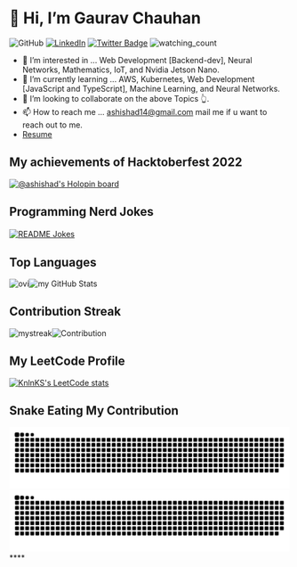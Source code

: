 # 👋 Hi, I’m Gaurav Chauhan

<img alt="GitHub" src="https://img.shields.io/badge/dynamic/json?logo=github&label=GitHub+Followers&labelColor=282c34&color=181717&query=%24.data.totalSubs&url=https%3A%2F%2Fapi.spencerwoo.com%2Fsubstats%2F%3Fsource%3Dgithub%26queryKey%3Dravenbirdb1b&longCache=true"/>      <a href="[httphttps://www.linkedin.com/in/gaurav-chauhan-0a424a190/" target="_blank"><img src="https://img.shields.io/badge/LinkedIn-%230077B5.svg?&style=flat-square&logo=linkedin&logoColor=white" alt="LinkedIn"></a>   [![Twitter Badge](https://img.shields.io/badge/Twitter-Profile-informational?style=flat&logo=twitter&logoColor=white&color=1CA2F1)](https://twitter.com/gauravc23065787)   <img src="https://komarev.com/ghpvc/?username=ashish-ad&color=brightgreen" alt="watching_count" />   

- 👀 I’m interested in ...  Web Development [Backend-dev], Neural Networks, Mathematics, IoT, and Nvidia Jetson Nano.
- 🌱 I’m currently learning ... AWS, Kubernetes, Web Development [JavaScript and TypeScript], Machine Learning, and Neural Networks. 
- 💞️ I’m looking to collaborate on the above Topics 👆.
- 📫 How to reach me ... ashishad14@gmail.com mail me if u want to reach out to me.
- [Resume](https://docs.google.com/document/d/1k2diVQGIbUoK4Q7F3ghRxaSYhPiXOOif/edit?usp=sharing&ouid=110484841261256000877&rtpof=true&sd=true)

## My achievements of Hacktoberfest 2022
[![@ashishad's Holopin board](https://holopin.me/ashishad)](https://holopin.io/@ashishad)

## Programming Nerd Jokes
<a href="https://readme-jokes.vercel.app"><img align="center" src="https://readme-jokes.vercel.app/api" alt="README Jokes"></a>

## Top Languages
<img align="Left" src="https://github-readme-stats.vercel.app/api/top-langs?username=ashish-ad&show_icons=true&locale=en&layout=compact&theme=chartreuse-dark" alt="ovi" />
 
<img src="https://github-readme-stats.vercel.app/api?username=ashish-ad&include_all_commits=true&count_private=true&show_icons=true&line_height=20&title_color=2B5BBD&icon_color=1124BB&text_color=A1A1A1&bg_color=0,000000,130F40" alt="my GitHub Stats"/>

## Contribution Streak
<img align="Left" src="https://github-readme-streak-stats.herokuapp.com/?user=ashish-ad&theme=tokyonight" alt="mystreak"/>

<span style="align:Right">![Contribution](https://activity-graph.herokuapp.com/graph?username=ashish-ad&theme=react-dark&hide_border=true&area=true)</span>

## My LeetCode Profile
[![KnlnKS's LeetCode stats](https://leetcode-stats-six.vercel.app/api?username=ashishad14)](https://github.com/ashish-ad/github-readme)

## Snake Eating My Contribution
![GitHub Snake Light](https://github.com/ashish-ad/ashish-ad/blob/output/github-snake.svg#gh-light-mode-only)
![GitHub Snake dark](https://github.com/ashish-ad/ashish-ad/blob/output/github-snake-dark.svg#gh-dark-mode-only)****
